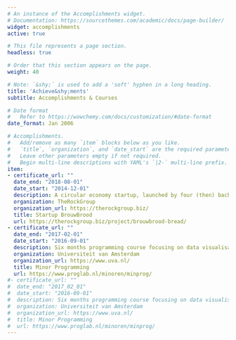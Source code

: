 ```yaml
---
# An instance of the Accomplishments widget.
# Documentation: https://sourcethemes.com/academic/docs/page-builder/
widget: accomplishments
active: true 

# This file represents a page section.
headless: true

# Order that this section appears on the page.
weight: 40

# Note: `&shy;` is used to add a 'soft' hyphen in a long heading.
title: 'Achieve&shy;ments'
subtitle: Accomplishments & Courses

# Date format
#   Refer to https://wowchemy.com/docs/customization/#date-format
date_format: Jan 2006

# Accomplishments.
#   Add/remove as many `item` blocks below as you like.
#   `title`, `organization`, and `date_start` are the required parameters.
#   Leave other parameters empty if not required.
#   Begin multi-line descriptions with YAML's `|2-` multi-line prefix.
item:
- certificate_url: ""
  date_end: "2018-08-01"
  date_start: "2014-12-01"
  description: A circular economy startup, launched by four (then) bachelor students, producing bread by upcycling brewers spent grains, locally in Amsterdam. With BrouwBrood we were semi-finalist in the [Accenture Innovation Awards](https://www.accenture.com/ca-en/accenture-innovation-awards) in the category Fair Food (Sept 2016), and finalst in the [Amsterdam Science and Innovation Award](https://www.amsia.nl/) 2015 competition. 
  organization: TheRockGroup
  organization_url: https://therockgroup.biz/
  title: Startup BrouwBrood
  url: https://therockgroup.biz/project/brouwbrood-bread/
- certificate_url: ""
  date_end: "2017-02-01"
  date_start: "2016-09-01"
  description: Six months programming course focusing on data visualisation and heuristics in JavaScript, C++, PHP and Python.
  organization: Universiteit van Amsterdam
  organization_url: https://www.uva.nl/
  title: Minor Programming
  url: https://www.proglab.nl/minoren/minprog/
#- certificate_url: ""
#  date_end: "2017_02_01"
#  date_start: "2016-09-01"
#  description: Six months programming course focusing on data visualisation and heuristics in JavaScript, C++, PHP and Python.
#  organization: Universiteit van Amsterdam
#  organization_url: https://www.uva.nl/
#  title: Minor Programming
#  url: https://www.proglab.nl/minoren/minprog/
---
```

